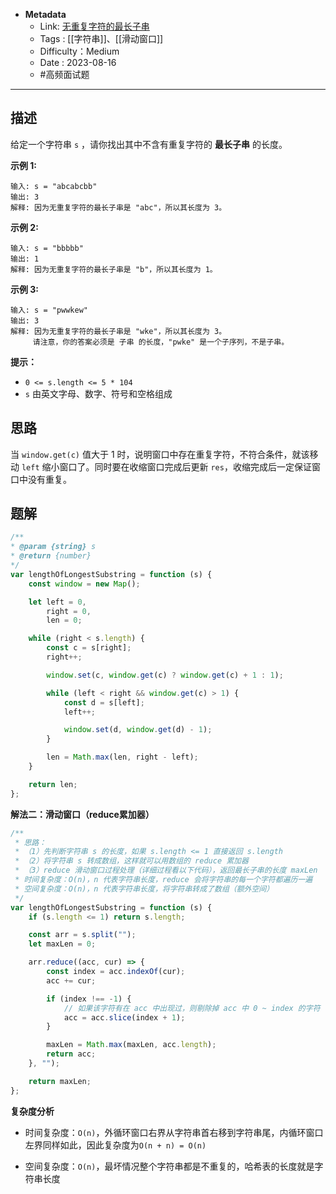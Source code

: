 - **Metadata**
	- Link:  [无重复字符的最长子串](https://leetcode.cn/problems/longest-substring-without-repeating-characters/description/ "https://leetcode.cn/problems/longest-substring-without-repeating-characters/description/")
	- Tags : [[字符串]]、[[滑动窗口]]
	- Difficulty：Medium
	- Date : 2023-08-16
	- #高频面试题
---

## 描述

给定一个字符串 `s` ，请你找出其中不含有重复字符的 **最长子串** 的长度。

**示例 1:**

```
输入: s = "abcabcbb"
输出: 3 
解释: 因为无重复字符的最长子串是 "abc"，所以其长度为 3。
```

**示例 2:**

```
输入: s = "bbbbb"
输出: 1
解释: 因为无重复字符的最长子串是 "b"，所以其长度为 1。
```

**示例 3:**

```
输入: s = "pwwkew"
输出: 3
解释: 因为无重复字符的最长子串是 "wke"，所以其长度为 3。
     请注意，你的答案必须是 子串 的长度，"pwke" 是一个子序列，不是子串。
```

**提示：**

- `0 <= s.length <= 5 * 104`
- `s` 由英文字母、数字、符号和空格组成

## 思路

当 `window.get(c)` 值大于 1 时，说明窗口中存在重复字符，不符合条件，就该移动 `left` 缩小窗口了。同时要在收缩窗口完成后更新 `res`，收缩完成后一定保证窗口中没有重复。

## 题解

```js
/**
* @param {string} s
* @return {number}
*/
var lengthOfLongestSubstring = function (s) {
    const window = new Map();

    let left = 0,
        right = 0,
        len = 0;

    while (right < s.length) {
        const c = s[right];
        right++;

        window.set(c, window.get(c) ? window.get(c) + 1 : 1);

        while (left < right && window.get(c) > 1) {
            const d = s[left];
            left++;

            window.set(d, window.get(d) - 1);
        }

        len = Math.max(len, right - left);
    }

    return len;
};

```

**解法二：滑动窗口（reduce累加器）**

```js
/**
 * 思路：
 * （1）先判断字符串 s 的长度，如果 s.length <= 1 直接返回 s.length
 * （2）将字符串 s 转成数组，这样就可以用数组的 reduce 累加器
 * （3）reduce 滑动窗口过程处理（详细过程看以下代码），返回最长子串的长度 maxLen
 * 时间复杂度：O(n)，n 代表字符串长度，reduce 会将字符串的每一个字符都遍历一遍
 * 空间复杂度：O(n)，n 代表字符串长度，将字符串转成了数组（额外空间）
 */
var lengthOfLongestSubstring = function (s) {
    if (s.length <= 1) return s.length;

    const arr = s.split("");
    let maxLen = 0;

    arr.reduce((acc, cur) => {
        const index = acc.indexOf(cur);
        acc += cur;

        if (index !== -1) {
			// 如果该字符有在 acc 中出现过，则剔除掉 acc 中 0 ~ index 的字符
            acc = acc.slice(index + 1);
        }

        maxLen = Math.max(maxLen, acc.length);
        return acc;
    }, "");

    return maxLen;
};
```

**复杂度分析**

- 时间复杂度：`O(n)`，外循环窗口右界从字符串首右移到字符串尾，内循环窗口左界同样如此，因此复杂度为`O(n + n) = O(n)`

- 空间复杂度：`O(n)`，最坏情况整个字符串都是不重复的，哈希表的长度就是字符串长度
